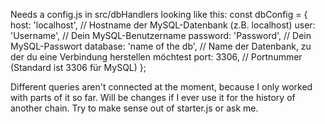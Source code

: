 Needs a config.js in src/dbHandlers looking like this:
const dbConfig = {
    host: 'localhost',       // Hostname der MySQL-Datenbank (z.B. localhost)
    user: 'Username', // Dein MySQL-Benutzername
    password: 'Password', // Dein MySQL-Passwort
    database: 'name of the db', // Name der Datenbank, zu der du eine Verbindung herstellen möchtest
    port: 3306,              // Portnummer (Standard ist 3306 für MySQL)
};

Different queries aren't connected at the moment, because I only worked with parts of it so far. Will be changes if I ever use it for the history of another chain.
Try to make sense out of starter.js or ask me.
